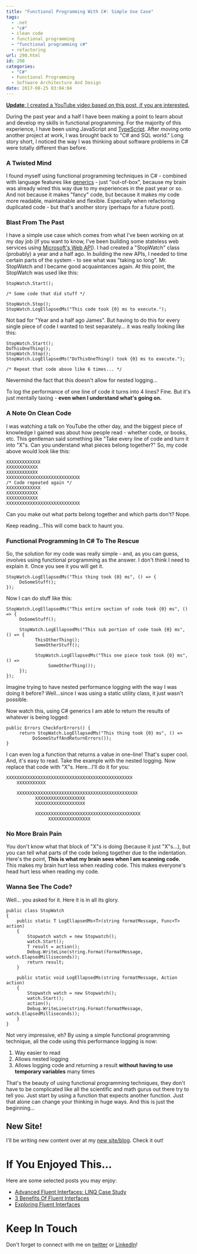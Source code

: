```yaml
---
title: "Functional Programming With C#: Simple Use Case"
tags:
  - .net
  - "c#"
  - clean code
  - functional programming
  - "functional programming c#"
  - refactoring
url: 298.html
id: 298
categories:
  - "C#"
  - Functional Programming
  - Software Architecture And Design
date: 2017-08-25 03:04:04
---
```


[**Update**: I created a YouTube video based on this post, if you are interested.](https://youtu.be/dfwBEIr5giY)

During the past year and a half I have been making a point to learn about and develop my skills in functional programming. For the majority of this experience, I have been using JavaScript and [TypeScript](http://www.typescriptlang.org/). After moving onto another project at work, I was brought back to "C# and SQL world." Long story short, I noticed the way I was thinking about software problems in C# were totally different than before.

<!--more-->

### A Twisted Mind

I found myself using functional programming techniques in C# - combined with language features like [generics](https://docs.microsoft.com/en-us/dotnet/csharp/programming-guide/generics/) - just "out-of-box", because my brain was already wired this way due to my experiences in the past year or so. And not because it makes "fancy" code, but because it makes my code more readable, maintainable and flexible. Especially when refactoring duplicated code - but that's another story (perhaps for a future post).

### Blast From The Past

I have a simple use case which comes from what I've been working on at my day job (if you want to know, I've been building some stateless web services using [Microsoft's Web API](https://www.asp.net/web-api)). I had created a "StopWatch" class (probably) a year and a half ago. In building the new APIs, I needed to time certain parts of the system - to see what was "taking so long". Mr. StopWatch and I became good acquaintances again. At this point, the StopWatch was used like this:

```
StopWatch.Start();

/* Some code that did stuff */

StopWatch.Stop();
StopWatch.LogEllapsedMs("This code took {0} ms to execute.");
```

Not bad for "Year and a half ago James". But having to do this for every single piece of code I wanted to test separately... it was really looking like this:

```
StopWatch.Start();
DoThisOneThing();
StopWatch.Stop();
StopWatch.LogEllapsedMs("DoThisOneThing() took {0} ms to execute.");

/* Repeat that code above like 6 times... */
```

Nevermind the fact that this doesn't allow for nested logging...

To log the performance of one line of code it turns into 4 lines? Fine. But it's just mentally taxing - **even when I understand what's going on.**

### A Note On Clean Code

I was watching a talk on YouTube the other day, and the biggest piece of knowledge I gained was about how people read - whether code, or books, etc. This gentleman said something like "Take every line of code and turn it into "X"s. Can you understand what pieces belong together?" So, my code above would look like this:

```
XXXXXXXXXXXXX
XXXXXXXXXXXX
XXXXXXXXXXXX
XXXXXXXXXXXXXXXXXXXXXXXXXXXX
/* Code repeated again */
XXXXXXXXXXXXX
XXXXXXXXXXXX
XXXXXXXXXXXX
XXXXXXXXXXXXXXXXXXXXXXXXXXXX
```

Can you make out what parts belong together and which parts don't? Nope.

Keep reading...This will come back to haunt you.

### Functional Programming In C# To The Rescue

So, the solution for my code was really simple - and, as you can guess, involves using functional programming as the answer. I don't think I need to explain it. Once you see it you will get it.

```
StopWatch.LogEllapsedMs("This thing took {0} ms", () => {
     DoSomeStuff();
});
```

Now I can do stuff like this:

```
StopWatch.LogEllapsedMs("This entire section of code took {0} ms", () => {
     DoSomeStuff();

     StopWatch.LogEllapsedMs("This sub portion of code took {0} ms", () => {
           ThisOtherThing();
           SomeOtherStuff();

           StopWatch.LogEllapsedMs("This one piece took took {0} ms", () =>
                SomeOtherThing());
     });
});
```

Imagine trying to have nested performance logging with the way I was doing it before? Well...since I was using a static utility class, it just wasn't possible.

Now watch this, using C# generics I am able to return the results of whatever is being logged:

```
public Errors CheckForErrors() {
     return StopWatch.LogEllapsedMs("This thing took {0} ms", () =>
          DoSomeStuffAndReturnErrors());
}
```

I can even log a function that returns a value in one-line! That's super cool. And, it's easy to read. Take the example with the nested logging. Now replace that code with "X"s. Here...I'll do it for you:

```
XXXXXXXXXXXXXXXXXXXXXXXXXXXXXXXXXXXXXXXXXXXXXXXX
    XXXXXXXXXXX

    XXXXXXXXXXXXXXXXXXXXXXXXXXXXXXXXXXXXXXXXXXXXXX
           XXXXXXXXXXXXXXXXXXX
           XXXXXXXXXXXXXXXXXXX

           XXXXXXXXXXXXXXXXXXXXXXXXXXXXXXXXXXXXXXXX
                XXXXXXXXXXXXXXXX
```

### No More Brain Pain

You don't know what that block of "X"s is doing (because it just "X"s...), but you can tell what parts of the code belong together due to the indentation. Here's the point, **This is what my brain sees when I am scanning code.** This makes my brain hurt less when reading code. This makes everyone's head hurt less when reading my code.

### Wanna See The Code?

Well... you asked for it. Here it is in all its glory.

```
public class StopWatch
{
    public static T LogEllapsedMs<T>(string formatMessage, Func<T> action)
    {
        Stopwatch watch = new Stopwatch();
        watch.Start();
        T result = action();
        Debug.WriteLine(string.Format(formatMessage, watch.ElapsedMilliseconds));
        return result;
    }

    public static void LogEllapsedMs(string formatMessage, Action action)
    {
        Stopwatch watch = new Stopwatch();
        watch.Start();
        action();
        Debug.WriteLine(string.Format(formatMessage, watch.ElapsedMilliseconds));
    }
}
```

Not very impressive, eh? By using a simple functional programming technique, all the code using this performance logging is now:

1. Way easier to read
2. Allows nested logging
3. Allows logging code and returning a result **without having to use temporary variables** many times

That's the beauty of using functional programming techniques, they don't have to be complicated like all the scientific and math gurus out there try to tell you. Just start by using a function that expects another function. Just that alone can change your thinking in huge ways. And this is just the beginning...

## New Site!

I'll be writing new content over at my <a href="https://www.jamesmichaelhickey.com">new site/blog</a>. Check it out!

# If You Enjoyed This...

Here are some selected posts you may enjoy:

- [Advanced Fluent Interfaces: LINQ Case Study](https://www.blog.jamesmichaelhickey.com/advanced-fluent-interfaces-linq-case-study/)
- [3 Benefits Of Fluent Interfaces](https://www.blog.jamesmichaelhickey.com/3-benefits-fluent-interfaces/)
- [Exploring Fluent Interfaces](https://www.blog.jamesmichaelhickey.com/exploring-fluent-interface/)

# Keep In Touch

Don't forget to connect with me on [twitter](https://twitter.com/jamesmh_dev) or [LinkedIn](https://www.linkedin.com/in/jamesmhickey/)!
